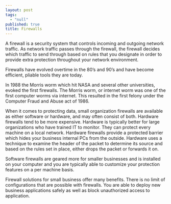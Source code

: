 ```yaml
---
layout: post
tags: 
  - "null"
published: true
title: Firewalls
---
```




A firewall is a security system that controls incoming and outgoing network traffic.  As network traffic passes through the firewall, the firewall decides which traffic to send through based on rules that you designate in order to provide extra protection throughout your network environment.

Firewalls have evolved overtime in the 80’s and 90’s and have become efficient, pliable tools they are today.

In 1988 the Morris worm which hit NASA and several other universities, evoked the first firewalls.  The Morris worm, or internet worm was one of the first computer worms via internet. This resulted in the first felony under the Computer Fraud and Abuse act of 1986.

When it comes to protecting data, small organization firewalls are available as either software or hardware, and may often consist of both.  Hardware firewalls tend to be more expensive.  Hardware is typically better for large organizations who have trained IT to monitor. They can protect every machine on a local network. Hardware firewalls provide a protected barrier which hides your business internal PCs from the outside.  Hardware uses a technique to examine the header of the packet to determine its source and based on the rules set in place, either drops the packet or forwards it on.

Software firewalls are geared more for smaller businesses and is installed on your computer and you are typically able to customize your protection features on a per machine basis.  

Firewall solutions for small business offer many benefits.  There is no limit of configurations that are possible with firewalls.  You are able to deploy new business applications safely as well as block unauthorized access to application.
